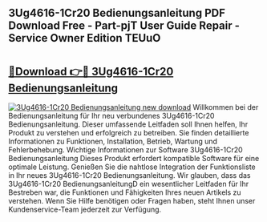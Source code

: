 ## 3Ug4616-1Cr20 Bedienungsanleitung PDF Download Free - Part-pjT User Guide Repair - Service Owner Edition TEUuO

# <h2><a href="http://df3v67j.blite.top/?on=3Ug4616-1Cr20+Bedienungsanleitung">🔗Download 👉🔴 3Ug4616-1Cr20 Bedienungsanleitung</a></h2>

[![3Ug4616-1Cr20 Bedienungsanleitung new download](https://i.imgur.com/lujVjoI.png)](http://df3v67j.blite.top/?on=3Ug4616-1Cr20+Bedienungsanleitung)
Willkommen bei der Bedienungsanleitung für Ihr neu verbundenes 3Ug4616-1Cr20 Bedienungsanleitung. Dieser umfassende Leitfaden soll Ihnen helfen, Ihr Produkt zu verstehen und erfolgreich zu betreiben. Sie finden detaillierte Informationen zu Funktionen, Installation, Betrieb, Wartung und Fehlerbehebung. Wichtige Informationen zur Software 3Ug4616-1Cr20 Bedienungsanleitung Dieses Produkt erfordert kompatible Software für eine optimale Leistung. Genießen Sie die nahtlose Integration der Funktionsliste in Ihr neues 3Ug4616-1Cr20 Bedienungsanleitung. Wir glauben, dass das 3Ug4616-1Cr20 BedienungsanleitungD ein wesentlicher Leitfaden für Ihr Bestreben war, die Funktionen und Fähigkeiten Ihres neuen Artikels zu verstehen. Wenn Sie Hilfe benötigen oder Fragen haben, steht Ihnen unser Kundenservice-Team jederzeit zur Verfügung.
